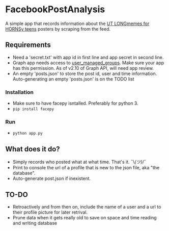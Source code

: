 # FacebookPostAnalysis

A simple app that records information about the [UT LONGmemes for HORNSy teens](https://www.facebook.com/groups/1218486471522469) posters by scraping from the feed.

## Requirements
* Need a 'secret.txt' with app id in first line and app secret in second line. 
* Graph app needs access to [user_managed_groups](https://developers.facebook.com/docs/graph-api/reference/group/). Make sure your app has this permission. As of v2.10 of Graph API, will need app review.
* An empty 'posts.json' to store the post id, user and time information. Auto-generating an empty 'posts.json' is on the TODO list

### Installation
* Make sure to have facepy isntalled. Preferably for python 3.
* `pip install facepy`

### Run
* `python app.py`

## What does it do?
* Simply records who posted what at what time. That's it. ¯\\_(ツ)_/¯ 
* Print to console the url of a profile that is new to the json file, aka "the database". 
* Auto-generate post.json if inexistent. 


## TO-DO
* Retroactively and from then on, include the name of a user and a url to their profile picture for later retrival.
* Prune data when it gets really old to save on space and time reading and writing database
